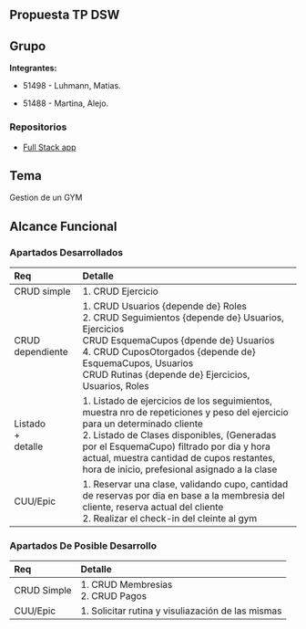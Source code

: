 Propuesta TP DSW
-
Grupo
-
__Integrantes:__


- 51498 - Luhmann, Matias.

- 51488 - Martina, Alejo.

### Repositorios
* [Full Stack app](https://github.com/Lumansito/app-web)

Tema
-
Gestion de un GYM

## Alcance Funcional 

### Apartados Desarrollados

|Req|Detalle|
|:-|:-|
|CRUD simple|1. CRUD Ejercicio|
|CRUD dependiente|1. CRUD Usuarios {depende de} Roles <br>2. CRUD Seguimientos {depende de}  Usuarios, Ejercicios <br> CRUD EsquemaCupos {dpende de} Usuarios  <br> 4. CRUD CuposOtorgados {depende de} EsquemaCupos, Usuarios <br> CRUD Rutinas {depende de} Ejercicios, Usuarios, Roles |
|Listado<br>+<br>detalle| 1. Listado de ejercicios de los seguimientos, muestra nro de repeticiones y peso del ejercicio para un determinado cliente<br> 2. Listado de Clases disponibles, (Generadas por el EsquemaCupo) filtrado por dia y hora actual, muestra cantidad de cupos restantes, hora de inicio, prefesional asignado a la clase|
|CUU/Epic|1. Reservar una clase, validando cupo, cantidad de reservas por dia en base a la membresia del cliente, reserva actual del cliente<br>2. Realizar el check-in del cleinte al gym|



### Apartados De Posible Desarrollo

|Req|Detalle|
|:-|:-|
|CRUD Simple |1. CRUD Membresias <br>2. CRUD Pagos|
|CUU/Epic|1. Solicitar rutina y visuliazación de las mismas|

